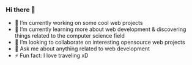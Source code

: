 ### Hi there 👋

- 🔭 I’m currently working on some cool web projects
- 🌱 I’m currently learning more about web development & discovering things related to the computer science field
- 👯 I’m looking to collaborate on interesting opensource web projects
- 💬 Ask me about anything related to web development
- ⚡ Fun fact: I love traveling xD
